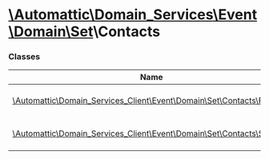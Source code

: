 # [\Automattic](../namespaces/automattic.md)[\Domain_Services](../namespaces/automattic-domain-services.md)[\Event](../namespaces/automattic-domain-services-event.md)[\Domain](../namespaces/automattic-domain-services-event-domain.md)[\Set](../namespaces/automattic-domain-services-event-domain-set.md)\Contacts

### Classes

| Name | Summary |
|------|---------|
| [\Automattic\Domain_Services_Client\Event\Domain\Set\Contacts\Fail](../classes/Automattic-Domain-Services-Event-Domain-Set-Contacts-Fail.md) | Event representing a Domain\Set\Contacts command failure |
| [\Automattic\Domain_Services_Client\Event\Domain\Set\Contacts\Success](../classes/Automattic-Domain-Services-Event-Domain-Set-Contacts-Success.md) | Event representing a Domain\Set\Contacts command success |
